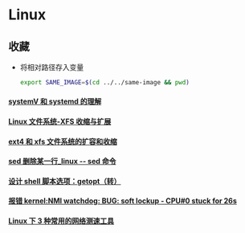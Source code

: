 # Linux

## 收藏

- 将相对路径存入变量

  ```bash
  export SAME_IMAGE=$(cd ../../same-image && pwd)
  ```

#### [systemV 和 systemd 的理解](https://blog.csdn.net/chengziwang/article/details/112434240)

#### [Linux 文件系统-XFS 收缩与扩展](https://blog.csdn.net/baidu_39459954/article/details/89446794)

#### [ext4 和 xfs 文件系统的扩容和收缩](https://www.cnblogs.com/hgzero/p/14193427.html)

#### [sed 删除某一行\_linux -- sed 命令](https://blog.csdn.net/weixin_34711401/article/details/112290386)

#### [设计 shell 脚本选项：getopt（转）](https://www.cnblogs.com/ajianbeyourself/p/12454161.html)

#### [报错 kernel:NMI watchdog: BUG: soft lockup - CPU#0 stuck for 26s](https://blog.csdn.net/weixin_46399792/article/details/114371139)

#### [Linux 下 3 种常用的网络测速工具](https://juejin.cn/post/6844904152108105742)
